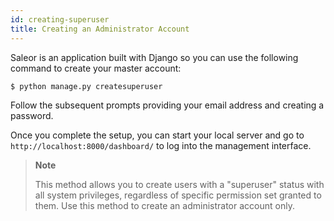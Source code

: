 ```yaml
---
id: creating-superuser
title: Creating an Administrator Account
---
```


Saleor is an application built with Django so you can use the following command to create your master account:

```console
$ python manage.py createsuperuser
```

Follow the subsequent prompts providing your email address and creating a password.

Once you complete the setup, you can start your local server and go to `http://localhost:8000/dashboard/` to log into the management interface.

> **Note**
>
> This method allows you to create users with a "superuser" status with all system privileges, regardless of specific permission set granted to them. 
Use this method to create an administrator account only. 


